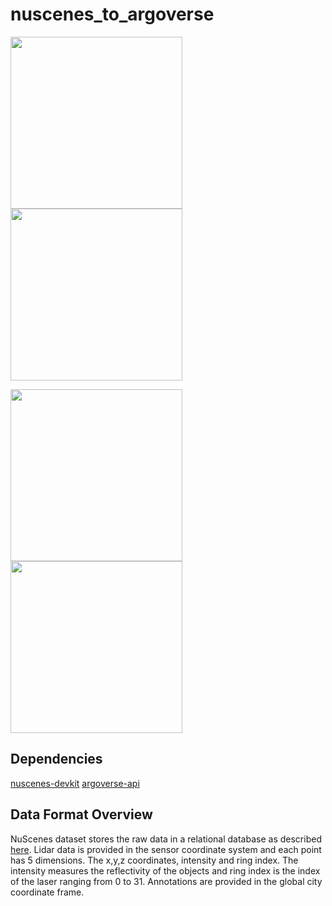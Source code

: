 # nuscenes_to_argoverse

<p align="left">
  <img src="https://user-images.githubusercontent.com/15787503/96957491-c79e7f00-14c8-11eb-8eaf-32c2b01f4124.gif" height="275">
  <img src="https://user-images.githubusercontent.com/15787503/96957715-63c88600-14c9-11eb-9476-8469c4b2fe17.gif" height="275">
</p>
<p align="left">
  <img src="https://user-images.githubusercontent.com/15787503/96957958-11d43000-14ca-11eb-9b25-e58798d5f318.gif" height="275">
  <img src="https://user-images.githubusercontent.com/15787503/96958977-f585c280-14cc-11eb-8f38-1853e30bd1de.gif" height="275">
</p>

## Dependencies

[nuscenes-devkit](https://github.com/nutonomy/nuscenes-devkit/blob/bccad8f0ee19afd963f41ae36133ae05516a7ed3/docs/installation.md)
[argoverse-api](https://github.com/argoai/argoverse-api#installation)
## Data Format Overview
NuScenes dataset stores the raw data in a relational database as described [here](https://github.com/nutonomy/nuscenes-devkit/blob/bccad8f0ee19afd963f41ae36133ae05516a7ed3/docs/schema_nuscenes.md).
Lidar data is provided in the sensor coordinate system and each point has 5 dimensions. The x,y,z coordinates, intensity and ring index. The intensity measures the reflectivity of the objects and ring index is the index of the laser ranging from 0 to 31.
Annotations are provided in the global city coordinate frame.